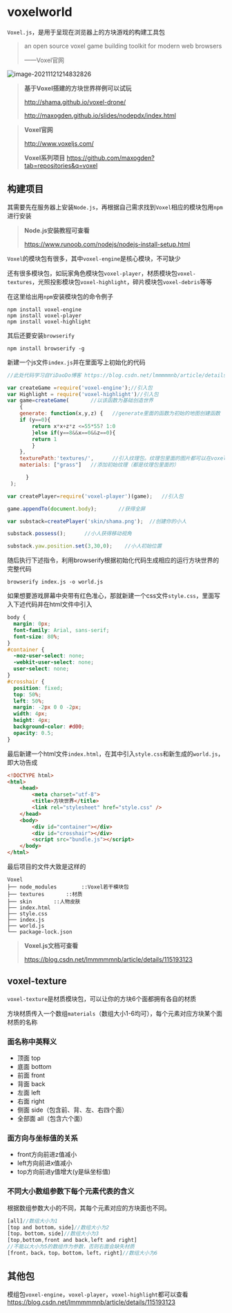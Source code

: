 # voxelworld

`Voxel.js`，是用于呈现在浏览器上的方块游戏的构建工具包

> an open source voxel game building toolkit for modern web browsers
>
> ——Voxel官网

![image-20211121214832826](http://etherealdreamfuture.com/wp-imgs/image-20211121214832826.png)

> **基于Voxel搭建的方块世界样例可以试玩**
>
> http://shama.github.io/voxel-drone/
>
> http://maxogden.github.io/slides/nodepdx/index.html

> **Voxel官网**
>
> http://www.voxeljs.com/
>
> **Voxel系列项目**
> https://github.com/maxogden?tab=repositories&q=voxel

## 构建项目

其需要先在服务器上安装`Node.js`，再根据自己需求找到`Voxel`相应的模块包用`npm`进行安装

> **Node.js安装教程可查看**
>
> https://www.runoob.com/nodejs/nodejs-install-setup.html

`Voxel`的模块包有很多，其中`voxel-engine`是核心模块，不可缺少

还有很多模块包，如玩家角色模块包`voxel-player`，材质模块包`voxel-textures`，光照投影模块包`voxel-highlight`，碎片模块包`voxel-debris`等等

在这里给出用`npm`安装模块包的命令例子

```shell
npm install voxel-engine
npm install voxel-player
npm install voxel-highlight
```

其后还要安装`browserify`

```shell
npm install browserify -g
```

新建一个js文件`index.js`并在里面写上初始化的代码

```javascript
//此处代码学习自YiDaoDo博客 https://blog.csdn.net/lmmmmmnb/article/details/115193123

var createGame =require('voxel-engine');//引入包
var Highlight = require('voxel-highlight')//引入包
var game=createGame(       //以该函数为基础创造世界 
    { 
    generate: function(x,y,z) {   //generate里面的函数为初始的地图创建函数  
    if (y==0){  
        return x*x+z*z <=55*55? 1:0 
        }else if(y==8&&x==0&&z==0){ 
        return 1    
        } 
    }, 
    texturePath:'textures/',      //引入纹理包。纹理包里面的图片都可以在voxel-engine包里面找到     
    materials: ["grass"]   //添加初始纹理（都是纹理包里面的）

      }
 );

var createPlayer=require('voxel-player')(game);   //引入包

game.appendTo(document.body);       //获得全屏

var substack=createPlayer('skin/shama.png');  //创建你的小人

substack.possess();      //小人获得移动视角

substack.yaw.position.set(3,30,0);    //小人初始位置
```

随后执行下述指令，利用browserify根据初始化代码生成相应的运行方块世界的完整代码

```shell
browserify index.js -o world.js
```

如果想要游戏屏幕中央带有红色准心，那就新建一个css文件`style.css`，里面写入下述代码并在html文件中引入

```css
body {
  margin: 0px;
  font-family: Arial, sans-serif;
  font-size: 80%;
}
#container {
  -moz-user-select: none;
  -webkit-user-select: none;
  user-select: none;
}
#crosshair {
  position: fixed;
  top: 50%;
  left: 50%;
  margin: -2px 0 0 -2px;
  width: 4px;
  height: 4px;
  background-color: #d00;
  opacity: 0.5;
}
```

最后新建一个html文件`index.html`，在其中引入`style.css`和新生成的`world.js`，即大功告成

```html
<!DOCTYPE html>
<html>
	<head>
		<meta charset="utf-8">
        <title>方块世界</title>
        <link rel="stylesheet" href="style.css" />		
	</head>
	<body>
        <div id="container"></div>
        <div id="crosshair"></div>
	    <script src="bundle.js"></script>
	</body>
</html>
```

最后项目的文件大致是这样的

```treeview
Voxel
├── node_modules        ::Voxel若干模块包
├── textures       ::材质
├── skin       ::人物皮肤
├── index.html
├── style.css
├── index.js
├── world.js
└── package-lock.json
```

> **Voxel.js文档可查看**
>
> https://blog.csdn.net/lmmmmmnb/article/details/115193123

## voxel-texture

`voxel-texture`是材质模块包，可以让你的方块6个面都拥有各自的材质

方块材质传入一个数组`materials`（数组大小1-6均可），每个元素对应方块某个面材质的名称

### 面名称中英释义

- 顶面 top
- 底面 bottom
- 前面 front
- 背面 back
- 左面 left
- 右面 right
- 侧面 side（包含前、背、左、右四个面）
- 全部面 all（包含六个面）

### 面方向与坐标值的关系

- front方向前进z值减小
- left方向前进x值减小
- top方向前进y值增大(y是纵坐标值)

### 不同大小数组参数下每个元素代表的含义

根据数组参数大小的不同，其每个元素对应的方块面也不同。

```javascript
[all]//数组大小为1
[top and bottom，side]//数组大小为2
[top，bottom，side]//数组大小为3
[top,bottom,front and back,left and right]
//不能以大小为5的数组作为参数，否则右面会缺失材质
[front，back，top，bottom，left，right]//数组大小为6
```

## 其他包

模组包`voxel-engine`，`voxel-player`，`voxel-highlight`都可以查看 https://blog.csdn.net/lmmmmmnb/article/details/115193123